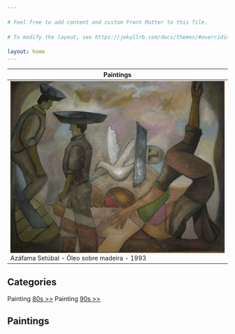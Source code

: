 ```yaml
---

# Feel free to add content and custom Front Matter to this file.

# To modify the layout, see https://jekyllrb.com/docs/themes/#overriding-theme-defaults

layout: home
---
```


| Paintings                                                                                                      | 
|----------------------------------------------------------------------------------------------------------------|
| ![Quadro](assets/img/anos-90/168542_122466197823583_1642710_n.jpg) Azáfama Setúbal - Óleo sobre madeira - 1993 |

## Categories

Painting [80s >>](/80s/)
Painting [90s >>](/90s/)

## Paintings
